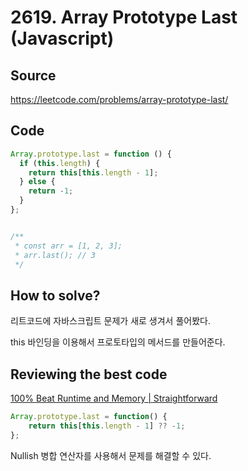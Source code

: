# 2619. Array Prototype Last (Javascript)

## Source

https://leetcode.com/problems/array-prototype-last/

## Code

```javascript
Array.prototype.last = function () {
  if (this.length) {
    return this[this.length - 1];
  } else {
    return -1;
  }
};


/**
 * const arr = [1, 2, 3];
 * arr.last(); // 3
 */
```

## How to solve?

리트코드에 자바스크립트 문제가 새로 생겨서 풀어봤다.

this 바인딩을 이용해서 프로토타입의 메서드를 만들어준다.

## Reviewing the best code

[100% Beat Runtime and Memory | Straightforward](https://leetcode.com/problems/array-prototype-last/solutions/3407591/100-beat-runtime-and-memory-straightforward/)

```javascript
Array.prototype.last = function() {
    return this[this.length - 1] ?? -1;
};
```

Nullish 병합 연산자를 사용해서 문제를 해결할 수 있다.